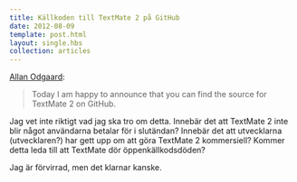 ```yaml
---
title: Källkoden till TextMate 2 på GitHub
date: 2012-08-09
template: post.html
layout: single.hbs
collection: articles
---
```

[Allan Odgaard](http://blog.macromates.com/2012/textmate-2-at-github/):
> Today I am happy to announce that you can find the source for TextMate 2 on GitHub.

Jag vet inte riktigt vad jag ska tro om detta. Innebär det att TextMate 2 inte blir något användarna betalar för i slutändan? Innebär det att utvecklarna (utvecklaren?) har gett upp om att göra TextMate 2 kommersiell? Kommer detta leda till att TextMate dör öppenkällkodsdöden?

Jag är förvirrad, men det klarnar kanske.